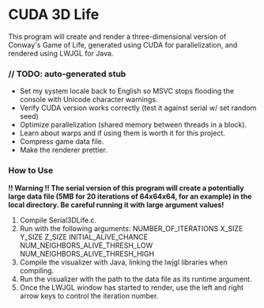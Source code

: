 # CUDA 3D Life

This program will create and render a three-dimensional version of Conway's Game of Life, generated using CUDA for parallelization, and rendered using LWJGL for Java.

### // TODO: auto-generated stub

* Set my system locale back to English so MSVC stops flooding the console with Unicode character warnings.
* Verify CUDA version works correctly (test it against serial w/ set random seed)
* Optimize parallelization (shared memory between threads in a block).
* Learn about warps and if using them is worth it for this project.
* Compress game data file.
* Make the renderer prettier.

### How to Use

**!! Warning !!
The serial version of this program will create a potentially large data file (5MB for 20 iterations of 64x64x64, for an example) in the local directory. Be careful running it with large argument values!**

1. Compile Serial3DLife.c.
2. Run with the following arguments: NUMBER_OF_ITERATIONS X_SIZE Y_SIZE Z_SIZE INITIAL_ALIVE_CHANCE NUM_NEIGHBORS_ALIVE_THRESH_LOW NUM_NEIGHBORS_ALIVE_THRESH_HIGH
3. Compile the visualizer with Java, linking the lwjgl libraries when compiling.
4. Run the visualizer with the path to the data file as its runtime argument.
5. Once the LWJGL window has started to render, use the left and right arrow keys to control the iteration number.


